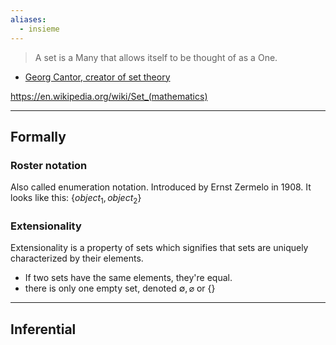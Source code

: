 ```yaml
---
aliases:
  - insieme
---
```

>A set is a Many that allows itself to be thought of as a One.
- [Georg Cantor, creator of set theory](https://iai.tv/articles/math-like-quantum-physics-has-observer-problems-ed-frenkel-auid-2733)

https://en.wikipedia.org/wiki/Set_(mathematics)

---

## Formally

### Roster notation

Also called enumeration notation. Introduced by Ernst Zermelo in 1908.
It looks like this: ${ \{ object_{1}, object_{2} \} }$

### Extensionality

Extensionality is a property of sets which signifies that sets are uniquely characterized by their elements.
- If two sets have the same elements, they're equal.
- there is only one empty set, denoted ${ \emptyset, \varnothing }$ or ${ \{  \} }$

---

## Inferential